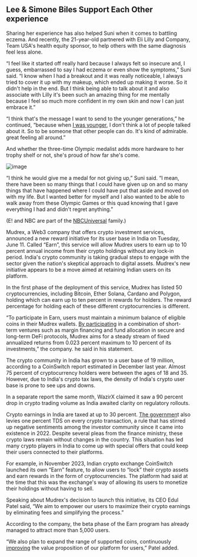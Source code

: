 ## Lee & Simone Biles Support Each Other experience

Sharing her experience has also helped Suni when it comes to battling eczema. And recently, the 21-year-old partnered with Eli Lilly and Company, Team USA's health equity sponsor, to help others with the same diagnosis feel less alone.

“I feel like it started off really hard because I always felt so insecure and, I guess, embarrassed to say I had eczema or even show the symptoms,” Suni said. “I know when I had a breakout and it was really noticeable, I always tried to cover it up with my makeup, which ended up making it worse. So it didn't help in the end. But I think being able to talk about it and also associate with Lilly it's been such an amazing thing for me mentally because I feel so much more confident in my own skin and now I can just embrace it.”

“I think that's the message I want to send to the younger generations,” he continued, “because when [I was younger](https://hdmoviesworld.xyz), I don't think a lot of people talked about it. So to be someone that other people can do. It's kind of admirable. great feeling all around.”

And whether the three-time Olympic medalist adds more hardware to her trophy shelf or not, she's proud of how far she's come.

![image](https://github.com/vewi-iuhdsi76-dsfjh89/.github/assets/172419237/c3ba8415-965d-45e8-be6a-e2620439bb8e)

“I think he would give me a medal for not giving up,” Suni said. “I mean, there have been so many things that I could have given up on and so many things that have happened where I could have put that aside and moved on with my life. But I wanted better for myself and I also wanted to be able to walk away from these Olympic Games or this quad knowing that I gave everything I had and didn't regret anything.”

(E! and NBC are part of the [NBCUniversal](https://kingmoviesworld.xyz) family.)

Mudrex, a Web3 company that offers crypto investment services, announced a new reward initiative for its user base in India on Tuesday, June 11. Called “Earn”, this service will allow Mudrex users to earn up to 10 percent annual income from their crypto holdings without any lock-in period. India's crypto community is taking gradual steps to engage with the sector given the nation's skeptical approach to digital assets. Mudrex's new initiative appears to be a move aimed at retaining Indian users on its platform.

In the first phase of the deployment of this service, Mudrex has listed 50 cryptocurrencies, including Bitcoin, Ether Solana, Cardano and Polygon, holding which can earn up to ten percent in rewards for holders. The reward percentage for holding each of these different cryptocurrencies is different.

“To participate in Earn, users must maintain a minimum balance of eligible coins in their Mudrex wallets. [By participating](https://hdworldmovie.com/) in a combination of short-term ventures such as margin financing and fund allocation in secure and long-term DeFi protocols, Mudrex aims for a steady stream of fixed annualized returns from 0.023 percent maximum to 10 percent of its investments,” the company. he said in his statement.

The crypto community in India has grown to a user base of 19 million, according to a CoinSwitch report estimated in December last year. Almost 75 percent of cryptocurrency holders were between the ages of 18 and 35. However, due to India's crypto tax laws, the density of India's crypto user base is prone to see ups and downs.

In a separate report the same month, WazirX claimed it saw a 90 percent drop in crypto trading volume as India awaited clarity on regulatory rollouts.

Crypto earnings in India are taxed at up to 30 percent. [The governmen](https://worlddailymovies.online/)t also levies one percent TDS on every crypto transaction, a rule that has stirred up negative sentiments among the investor community since it came into existence in 2022. Despite several pleas from the finance ministry, these crypto laws remain without changes in the country. This situation has led many crypto players in India to come up with special offers that could keep their users connected to their platforms.

For example, in November 2023, Indian crypto exchange CoinSwitch launched its own “Earn” feature, to allow users to “lock” their crypto assets and earn rewards in the form of cryptocurrencies. The platform had said at the time that this was the exchange's way of allowing its users to monetize their holdings without having to sell.

Speaking about Mudrex's decision to launch this initiative, its CEO Edul Patel said, “We aim to empower our users to maximize their crypto earnings by eliminating fees and simplifying the process.”

According to the company, the beta phase of the Earn program has already managed to attract more than 5,000 users.

“We also plan to expand the range of supported coins, continuously [improving](https://dailynewstechnology.com/) the value proposition of our platform for users,” Patel added.
